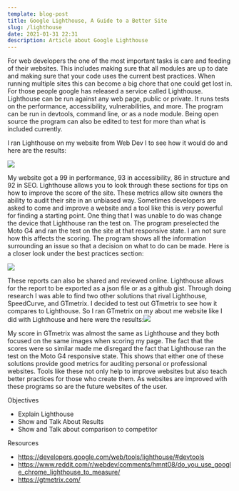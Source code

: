 ```yaml
---
template: blog-post
title: Google Lighthouse, A Guide to a Better Site
slug: /lighthouse
date: 2021-01-31 22:31
description: Article about Google Lighthouse
---
```

<!--StartFragment-->

For web developers the one of the most important tasks is care and feeding of their websites. This includes making sure that all modules are up to date and making sure that your code uses the current best practices. When running multiple sites this can become a big chore that one could get lost in. For those people google has released a service called Lighthouse. Lighthouse can be run against any web page, public or private. It runs tests on the performance, accessibility, vulnerabilities, and more. The program can be run in devtools, command line, or as a node module. Being open source the program can also be edited to test for more than what is included currently.

I ran Lighthouse on my website from Web Dev I to see how it would do and here are the results:

![](https://lh6.googleusercontent.com/RjLqzNmyWl_0sgNH1QKgFalAPPL7gyEiO0cJj_D3_ymo4cImwcxcuSOe6vOp9byGxFQDKq2Le8MXXtyvRhVcD4hjg9suSCTvpY-8vqRuLnlleR3ABjTTWZaJ_o3kFD63Jn9lb2C7)

My website got a 99 in performance, 93 in accessibility, 86 in structure and 92 in SEO. Lighthouse allows you to look through these sections for tips on how to improve the score of the site. These metrics allow site owners the ability to audit their site in an unbiased way. Sometimes developers are asked to come and improve a website and a tool like this is very powerful for finding a starting point. One thing that I was unable to do was change the device that Lighthouse ran the test on. The program preselected the Moto G4 and ran the test on the site at that responsive state. I am not sure how this affects the scoring. The program shows all the information surrounding an issue so that a decision on what to do can be made. Here is a closer look under the best practices section:

![](https://lh5.googleusercontent.com/z_kEmEeVAEMNnteuApk69_HFgKvMPsZINPGwMxwX5HmpeSDaIXKlf0rdYHEaMJX7to4qBx-ysRjmXyqHz4XK5Qe0CBEMdg4R7xO55ilHqBJp3ajJQRkDnTpRI__dsudyrGrLWooA)

These reports can also be shared and reviewed online. Lighthouse allows for the report to be exported as a json file or as a github gist. Through doing research I was able to find two other solutions that rival Lighthouse, SpeedCurve, and GTmetrix. I decided to test out GTmetrix to see how it compares to Lighthouse. So I ran GTmetrix on my about me website like I did with Lighthouse and here were the results:![](https://lh4.googleusercontent.com/WHjNYXNgn5qlv0zWjcWAYWAXiP_bOSLsqU2jD2d6Xla-0WPzQHninAO9o31s-P_nQBHQ9o9hHzk2bSFeCF8EJjCrsjB2kN_rvMkz-ojpVIyCMCTE92u0eBH9amfk5Qm6-G7jieBT)

My score in GTmetrix was almost the same as Lighthouse and they both focused on the same images when scoring my page. The fact that the scores were so similar made me disregard the fact that Lighthouse ran the test on the Moto G4 responsive state. This shows that either one of these solutions provide good metrics for auditing personal or professional websites. Tools like these not only help to improve websites but also teach better practices for those who create them. As websites are improved with these programs so are the future websites of the user.



Objectives

* Explain Lighthouse
* Show and Talk About Results
* Show and Talk about comparison to competitor

Resources

* <https://developers.google.com/web/tools/lighthouse/#devtools>
* <https://www.reddit.com/r/webdev/comments/hmnt08/do_you_use_google_chrome_lighthouse_to_measure/>
* <https://gtmetrix.com/>

<!--EndFragment-->